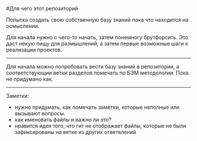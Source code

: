 #Для чего этот репозиторий

Попытка создать свою собственную базу знаний пока что находится на осмыслении.

Для начала нужно с чего-то начать, затем понемногу брутфорсить. Это даст некую пищу для размышлений, а затем первые возможные шаги к реализации проектов.

---

Для начала можно попробовать вести базу знаний в репозитории, а соответствующии ветки разделов помечать по БЭМ методологии.
Пока не придумано как.

---

Заметки:
- нужно придумать, как помечать заметки, которые неполные или вызывают вопросы.
- как именовать файлы и важно ли это?
- нравится идея того, что гит не отображает файлы, которые не были зафиксированы на ветке из других ответвлений

